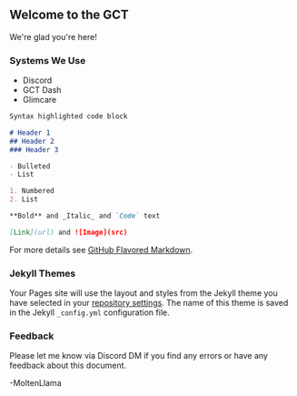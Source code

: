 ## Welcome to the GCT

We're glad you're here!

### Systems We Use

- Discord
- GCT Dash
- Glimcare

```markdown
Syntax highlighted code block

# Header 1
## Header 2
### Header 3

- Bulleted
- List

1. Numbered
2. List

**Bold** and _Italic_ and `Code` text

[Link](url) and ![Image](src)
```

For more details see [GitHub Flavored Markdown](https://guides.github.com/features/mastering-markdown/).

### Jekyll Themes

Your Pages site will use the layout and styles from the Jekyll theme you have selected in your [repository settings](https://github.com/moltenllama/gct-train/settings). The name of this theme is saved in the Jekyll `_config.yml` configuration file.

### Feedback

Please let me know via Discord DM if you find any errors or have any feedback about this document.

-MoltenLlama
